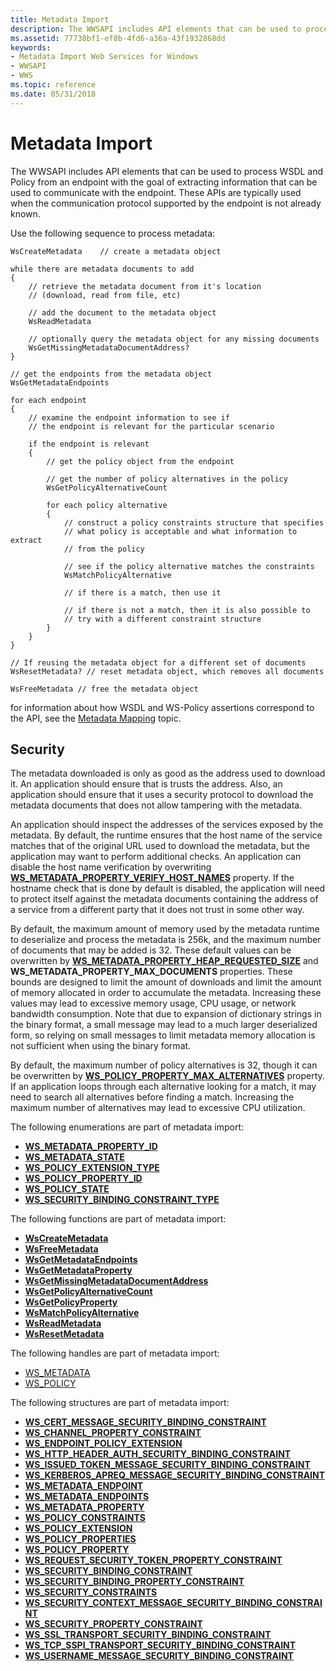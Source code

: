 ```yaml
---
title: Metadata Import
description: The WWSAPI includes API elements that can be used to process WSDL and Policy from an endpoint with the goal of extracting information that can be used to communicate with the endpoint.
ms.assetid: 77738bf1-ef8b-4fd6-a36a-43f1932868dd
keywords:
- Metadata Import Web Services for Windows
- WWSAPI
- WWS
ms.topic: reference
ms.date: 05/31/2018
---
```


# Metadata Import

The WWSAPI includes API elements that can be used to process WSDL and Policy from an endpoint with the goal of extracting information that can be used to communicate with the endpoint. These APIs are typically used when the communication protocol supported by the endpoint is not already known.


Use the following sequence to process metadata:

``` syntax
WsCreateMetadata    // create a metadata object

while there are metadata documents to add
{
    // retrieve the metadata document from it's location
    // (download, read from file, etc)

    // add the document to the metadata object
    WsReadMetadata

    // optionally query the metadata object for any missing documents
    WsGetMissingMetadataDocumentAddress?
}

// get the endpoints from the metadata object
WsGetMetadataEndpoints

for each endpoint
{            
    // examine the endpoint information to see if 
    // the endpoint is relevant for the particular scenario

    if the endpoint is relevant
    {
        // get the policy object from the endpoint

        // get the number of policy alternatives in the policy
        WsGetPolicyAlternativeCount

        for each policy alternative
        {
            // construct a policy constraints structure that specifies
            // what policy is acceptable and what information to extract
            // from the policy

            // see if the policy alternative matches the constraints
            WsMatchPolicyAlternative

            // if there is a match, then use it

            // if there is not a match, then it is also possible to 
            // try with a different constraint structure
        }
    }
}

// If reusing the metadata object for a different set of documents
WsResetMetadata? // reset metadata object, which removes all documents

WsFreeMetadata // free the metadata object
```

for information about how WSDL and WS-Policy assertions correspond to the API, see the [Metadata Mapping](metadata-mapping.md) topic.

## Security

The metadata downloaded is only as good as the address used to download it. An application should ensure that is trusts the address. Also, an application should ensure that it uses a security protocol to download the metadata documents that does not allow tampering with the metadata.

An application should inspect the addresses of the services exposed by the metadata. By default, the runtime ensures that the host name of the service matches that of the original URL used to download the metadata, but the application may want to perform additional checks. An application can disable the host name verification by overwriting [**WS\_METADATA\_PROPERTY\_VERIFY\_HOST\_NAMES**](/windows/desktop/api/WebServices/ne-webservices-ws_metadata_property_id) property. If the hostname check that is done by default is disabled, the application will need to protect itself against the metadata documents containing the address of a service from a different party that it does not trust in some other way.

By default, the maximum amount of memory used by the metadata runtime to deserialize and process the metadata is 256k, and the maximum number of documents that may be added is 32. These default values can be overwritten by [**WS\_METADATA\_PROPERTY\_HEAP\_REQUESTED\_SIZE**](/windows/desktop/api/WebServices/ne-webservices-ws_metadata_property_id) and **WS\_METADATA\_PROPERTY\_MAX\_DOCUMENTS** properties. These bounds are designed to limit the amount of downloads and limit the amount of memory allocated in order to accumulate the metadata. Increasing these values may lead to excessive memory usage, CPU usage, or network bandwidth consumption. Note that due to expansion of dictionary strings in the binary format, a small message may lead to a much larger deserialized form, so relying on small messages to limit metadata memory allocation is not sufficient when using the binary format.

By default, the maximum number of policy alternatives is 32, though it can be overwritten by [**WS\_POLICY\_PROPERTY\_MAX\_ALTERNATIVES**](/windows/desktop/api/WebServices/ne-webservices-ws_policy_property_id) property. If an application loops through each alternative looking for a match, it may need to search all alternatives before finding a match. Increasing the maximum number of alternatives may lead to excessive CPU utilization.

The following enumerations are part of metadata import:

-   [**WS\_METADATA\_PROPERTY\_ID**](/windows/desktop/api/WebServices/ne-webservices-ws_metadata_property_id)
-   [**WS\_METADATA\_STATE**](/windows/desktop/api/WebServices/ne-webservices-ws_metadata_state)
-   [**WS\_POLICY\_EXTENSION\_TYPE**](/windows/desktop/api/WebServices/ne-webservices-ws_policy_extension_type)
-   [**WS\_POLICY\_PROPERTY\_ID**](/windows/desktop/api/WebServices/ne-webservices-ws_policy_property_id)
-   [**WS\_POLICY\_STATE**](/windows/desktop/api/WebServices/ne-webservices-ws_policy_state)
-   [**WS\_SECURITY\_BINDING\_CONSTRAINT\_TYPE**](/windows/desktop/api/WebServices/ne-webservices-ws_security_binding_constraint_type)

The following functions are part of metadata import:

-   [**WsCreateMetadata**](/windows/desktop/api/WebServices/nf-webservices-wscreatemetadata)
-   [**WsFreeMetadata**](/windows/desktop/api/WebServices/nf-webservices-wsfreemetadata)
-   [**WsGetMetadataEndpoints**](/windows/desktop/api/WebServices/nf-webservices-wsgetmetadataendpoints)
-   [**WsGetMetadataProperty**](/windows/desktop/api/WebServices/nf-webservices-wsgetmetadataproperty)
-   [**WsGetMissingMetadataDocumentAddress**](/windows/desktop/api/WebServices/nf-webservices-wsgetmissingmetadatadocumentaddress)
-   [**WsGetPolicyAlternativeCount**](/windows/desktop/api/WebServices/nf-webservices-wsgetpolicyalternativecount)
-   [**WsGetPolicyProperty**](/windows/desktop/api/WebServices/nf-webservices-wsgetpolicyproperty)
-   [**WsMatchPolicyAlternative**](/windows/desktop/api/WebServices/nf-webservices-wsmatchpolicyalternative)
-   [**WsReadMetadata**](/windows/desktop/api/WebServices/nf-webservices-wsreadmetadata)
-   [**WsResetMetadata**](/windows/desktop/api/WebServices/nf-webservices-wsresetmetadata)

The following handles are part of metadata import:

-   [WS\_METADATA](ws-metadata.md)
-   [WS\_POLICY](ws-policy.md)

The following structures are part of metadata import:

-   [**WS\_CERT\_MESSAGE\_SECURITY\_BINDING\_CONSTRAINT**](/windows/desktop/api/WebServices/ns-webservices-ws_cert_message_security_binding_constraint)
-   [**WS\_CHANNEL\_PROPERTY\_CONSTRAINT**](/windows/desktop/api/WebServices/ns-webservices-ws_channel_property_constraint)
-   [**WS\_ENDPOINT\_POLICY\_EXTENSION**](/windows/desktop/api/WebServices/ns-webservices-ws_endpoint_policy_extension)
-   [**WS\_HTTP\_HEADER\_AUTH\_SECURITY\_BINDING\_CONSTRAINT**](/windows/desktop/api/WebServices/ns-webservices-ws_http_header_auth_security_binding_constraint)
-   [**WS\_ISSUED\_TOKEN\_MESSAGE\_SECURITY\_BINDING\_CONSTRAINT**](/windows/desktop/api/WebServices/ns-webservices-ws_issued_token_message_security_binding_constraint)
-   [**WS\_KERBEROS\_APREQ\_MESSAGE\_SECURITY\_BINDING\_CONSTRAINT**](/windows/desktop/api/WebServices/ns-webservices-ws_kerberos_apreq_message_security_binding_constraint)
-   [**WS\_METADATA\_ENDPOINT**](/windows/desktop/api/WebServices/ns-webservices-ws_metadata_endpoint)
-   [**WS\_METADATA\_ENDPOINTS**](/windows/desktop/api/WebServices/ns-webservices-ws_metadata_endpoints)
-   [**WS\_METADATA\_PROPERTY**](/windows/desktop/api/WebServices/ns-webservices-ws_metadata_property)
-   [**WS\_POLICY\_CONSTRAINTS**](/windows/desktop/api/WebServices/ns-webservices-ws_policy_constraints)
-   [**WS\_POLICY\_EXTENSION**](/windows/desktop/api/WebServices/ns-webservices-ws_policy_extension)
-   [**WS\_POLICY\_PROPERTIES**](/windows/desktop/api/WebServices/ns-webservices-ws_policy_properties)
-   [**WS\_POLICY\_PROPERTY**](/windows/desktop/api/WebServices/ns-webservices-ws_policy_property)
-   [**WS\_REQUEST\_SECURITY\_TOKEN\_PROPERTY\_CONSTRAINT**](/windows/desktop/api/WebServices/ns-webservices-ws_request_security_token_property_constraint)
-   [**WS\_SECURITY\_BINDING\_CONSTRAINT**](/windows/desktop/api/WebServices/ns-webservices-ws_security_binding_constraint)
-   [**WS\_SECURITY\_BINDING\_PROPERTY\_CONSTRAINT**](/windows/desktop/api/WebServices/ns-webservices-ws_security_binding_property_constraint)
-   [**WS\_SECURITY\_CONSTRAINTS**](/windows/desktop/api/WebServices/ns-webservices-ws_security_constraints)
-   [**WS\_SECURITY\_CONTEXT\_MESSAGE\_SECURITY\_BINDING\_CONSTRAINT**](/windows/desktop/api/WebServices/ns-webservices-ws_security_context_message_security_binding_constraint)
-   [**WS\_SECURITY\_PROPERTY\_CONSTRAINT**](/windows/desktop/api/WebServices/ns-webservices-ws_security_property_constraint)
-   [**WS\_SSL\_TRANSPORT\_SECURITY\_BINDING\_CONSTRAINT**](/windows/desktop/api/WebServices/ns-webservices-ws_ssl_transport_security_binding_constraint)
-   [**WS\_TCP\_SSPI\_TRANSPORT\_SECURITY\_BINDING\_CONSTRAINT**](/windows/desktop/api/WebServices/ns-webservices-ws_tcp_sspi_transport_security_binding_constraint)
-   [**WS\_USERNAME\_MESSAGE\_SECURITY\_BINDING\_CONSTRAINT**](/windows/desktop/api/WebServices/ns-webservices-ws_username_message_security_binding_constraint)

 

 




